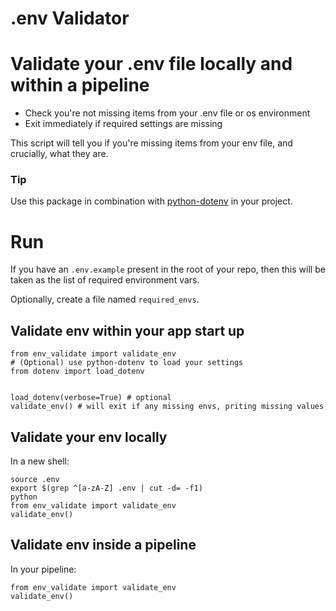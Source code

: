 # .env Validator

# Validate your .env file locally and within a pipeline

- Check you're not missing items from your .env file or os environment
- Exit immediately if required settings are missing

This script will tell you if you're missing items from your env file, and crucially, what they are.

### Tip

Use this package in combination with [python-dotenv](python-dotenv) in your
project.

# Run

If you have an `.env.example` present in the root of your repo,
then this will be taken as the list of required environment vars. 

Optionally, create a file named `required_envs`.


## Validate env within your app start up

```
from env_validate import validate_env
# (Optional) use python-dotenv to load your settings
from dotenv import load_dotenv


load_dotenv(verbose=True) # optional
validate_env() # will exit if any missing envs, priting missing values
```

## Validate your env locally

In a new shell:

```
source .env
export $(grep ^[a-zA-Z] .env | cut -d= -f1)
python
from env_validate import validate_env
validate_env()
```

## Validate env inside a pipeline

In your pipeline:
```
from env_validate import validate_env
validate_env()
```

